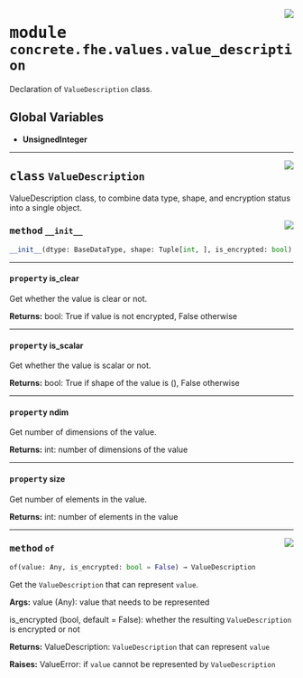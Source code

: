 <!-- markdownlint-disable -->

<a href="../../../../concrete-ml/.venv/lib/python3.9/site-packages/concrete/fhe/values/value_description.py#L0"><img align="right" style="float:right;" src="https://img.shields.io/badge/-source-cccccc?style=flat-square"></a>

# <kbd>module</kbd> `concrete.fhe.values.value_description`
Declaration of `ValueDescription` class. 

**Global Variables**
---------------
- **UnsignedInteger**


---

<a href="../../../../concrete-ml/.venv/lib/python3.9/site-packages/concrete/fhe/values/value_description.py#L12"><img align="right" style="float:right;" src="https://img.shields.io/badge/-source-cccccc?style=flat-square"></a>

## <kbd>class</kbd> `ValueDescription`
ValueDescription class, to combine data type, shape, and encryption status into a single object. 

<a href="../../../../concrete-ml/.venv/lib/python3.9/site-packages/concrete/fhe/values/value_description.py#L104"><img align="right" style="float:right;" src="https://img.shields.io/badge/-source-cccccc?style=flat-square"></a>

### <kbd>method</kbd> `__init__`

```python
__init__(dtype: BaseDataType, shape: Tuple[int, ], is_encrypted: bool)
```






---

#### <kbd>property</kbd> is_clear

Get whether the value is clear or not. 



**Returns:**
  bool:  True if value is not encrypted, False otherwise 

---

#### <kbd>property</kbd> is_scalar

Get whether the value is scalar or not. 



**Returns:**
  bool:  True if shape of the value is (), False otherwise 

---

#### <kbd>property</kbd> ndim

Get number of dimensions of the value. 



**Returns:**
  int:  number of dimensions of the value 

---

#### <kbd>property</kbd> size

Get number of elements in the value. 



**Returns:**
  int:  number of elements in the value 



---

<a href="../../../../concrete-ml/.venv/lib/python3.9/site-packages/concrete/fhe/values/value_description.py#L21"><img align="right" style="float:right;" src="https://img.shields.io/badge/-source-cccccc?style=flat-square"></a>

### <kbd>method</kbd> `of`

```python
of(value: Any, is_encrypted: bool = False) → ValueDescription
```

Get the `ValueDescription` that can represent `value`. 



**Args:**
  value (Any):  value that needs to be represented 

 is_encrypted (bool, default = False):  whether the resulting `ValueDescription` is encrypted or not 



**Returns:**
  ValueDescription:  `ValueDescription` that can represent `value` 



**Raises:**
  ValueError:  if `value` cannot be represented by `ValueDescription` 


